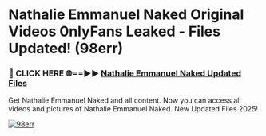 # Nathalie Emmanuel Naked Original Videos 0nlyFans Leaked - Files Updated! (98err)

<h3>🔴 CLICK HERE 🌐==►► <a href="https://tinyurl.com/up5wt9bj" rel="nofollow">Nathalie Emmanuel Naked Updated Files</a></h3>

Get Nathalie Emmanuel Naked and all content. Now you can access all videos and pictures of Nathalie Emmanuel Naked. New Updated Files 2025!

[![98err](https://i.imgur.com/ABiUzMV.gif)](https://tinyurl.com/up5wt9bj)
